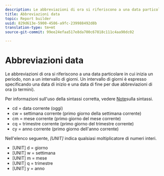 ```yaml
---
description: Le abbreviazioni di ora si riferiscono a una data particolare in cui inizia un periodo, non a un intervallo di giorni. Un intervallo di giorni è espresso specificando una data di inizio e una data di fine per due abbreviazioni di ora (o termini).
title: Abbreviazioni data
topic: Report builder
uuid: 829d613e-5900-4586-a9fc-239988492d8b
translation-type: tm+mt
source-git-commit: 99ee24efaa517e8da700c67818c111c4aa90dc02

---
```



# Abbreviazioni data

Le abbreviazioni di ora si riferiscono a una data particolare in cui inizia un periodo, non a un intervallo di giorni. Un intervallo di giorni è espresso specificando una data di inizio e una data di fine per due abbreviazioni di ora (o termini).

Per informazioni sull&#39;uso della sintassi corretta, vedere [Note](/help/analyze/report-builder/data-requests/configuring-report-dates/c-customized-date-expressions/examples-of-date-ranges-using-customized-expressions.md#section_555D6563B2D94FA3BDD801DC0B8C289D)sulla sintassi.

* cd = data corrente (oggi)
* cw = settimana corrente (primo giorno della settimana corrente)
* cm = mese corrente (primo giorno del mese corrente)
* cq = trimestre corrente (primo giorno del trimestre corrente)
* cy = anno corrente (primo giorno dell&#39;anno corrente)

Nell&#39;elenco seguente, *[UNIT]* indica qualsiasi moltiplicatore di numeri interi.

* [UNIT] d = giorno
* [UNIT] w = settimana
* [UNIT] m = mese
* [UNIT] q = trimestre
* [UNIT] y = anno
